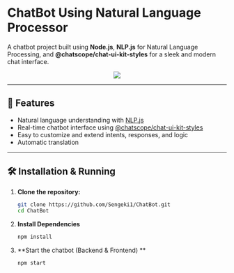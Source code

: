 # ChatBot Using Natural Language Processor

A chatbot project built using **Node.js**, **NLP.js** for Natural Language Processing, and **@chatscope/chat-ui-kit-styles** for a sleek and modern chat interface.

<p align="center">
  <kbd>
    <img src="https://github.com/user-attachments/assets/818a4284-2412-4c3f-b10a-ca24b0e6b51f"/>
  </kbd>
</p>

---

## 🚀 Features

- Natural language understanding with [NLP.js](https://github.com/axa-group/nlp.js)
- Real-time chatbot interface using [@chatscope/chat-ui-kit-styles](https://www.npmjs.com/package/@chatscope/chat-ui-kit-styles)
- Easy to customize and extend intents, responses, and logic
- Automatic translation

---

## 🛠️ Installation & Running

1. **Clone the repository:**

   ```bash
   git clone https://github.com/Sengeki1/ChatBot.git
   cd ChatBot

2. **Install Dependencies**

    ```bash
    npm install
    ```

3. **Start the chatbot (Backend & Frontend) **

    ```bash
    npm start
    ```
